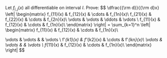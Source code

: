 Let $f_{i,j}(x)$ all differentiable on interval $I$. Prove:
$$
\dfrac{{\rm d}}{{\rm d}x} \left|
\begin{matrix}
f_{11}(x) & f_{12}(x) & \cdots & f_{1n}(x)\\
f_{21}(x) & f_{22}(x) & \cdots & f_{2n}(x)\\
\vdots & \vdots & \ddots & \vdots \\
f_{11}(x) & f_{12}(x) & \cdots & f_{1n}(x)\\
\end{matrix}
\right| = \sum_{k=1}^n \left|
\begin{matrix}
f_{11}(x) & f_{12}(x) & \cdots & f_{1n}(x)\\

\vdots & \vdots &  & \vdots \\
f'_{k1}(x) & f'_{k2}(x) & \cdots & f'_{kn}(x)\\
\vdots & \vdots &  & \vdots \\
f_{11}(x) & f_{12}(x) & \cdots & f_{1n}(x)\\
\end{matrix}
\right|
$$
